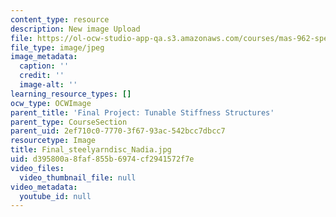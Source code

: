 ```yaml
---
content_type: resource
description: New image Upload
file: https://ol-ocw-studio-app-qa.s3.amazonaws.com/courses/mas-962-special-topics-new-textiles-spring-2010/d395800a8faf855b6974cf2941572f7e_Final_steelyarndisc_Nadia.jpg
file_type: image/jpeg
image_metadata:
  caption: ''
  credit: ''
  image-alt: ''
learning_resource_types: []
ocw_type: OCWImage
parent_title: 'Final Project: Tunable Stiffness Structures'
parent_type: CourseSection
parent_uid: 2ef710c0-7770-3f67-93ac-542bcc7dbcc7
resourcetype: Image
title: Final_steelyarndisc_Nadia.jpg
uid: d395800a-8faf-855b-6974-cf2941572f7e
video_files:
  video_thumbnail_file: null
video_metadata:
  youtube_id: null
---
```

